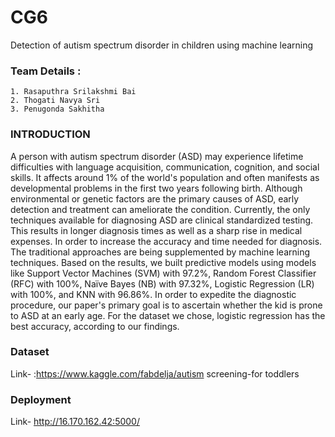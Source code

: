 # CG6

Detection of autism spectrum disorder in children using machine learning

### Team Details :
    1. Rasaputhra Srilakshmi Bai
    2. Thogati Navya Sri
    3. Penugonda Sakhitha
### INTRODUCTION
A person with autism spectrum disorder (ASD) may experience lifetime difficulties with language acquisition, communication, cognition, and social skills. It affects around 1% of the world's population and often manifests as developmental problems in the first two years following birth. Although environmental or genetic factors are the primary causes of ASD, early detection and treatment can ameliorate the condition. Currently, the only techniques available for diagnosing ASD are clinical standardized testing. This results in longer diagnosis times as well as a sharp rise in medical expenses. In order to increase the accuracy and time needed for diagnosis. The traditional approaches are being supplemented by machine learning techniques. Based on the results, we built predictive models using models like Support Vector Machines (SVM) with 97.2%, Random Forest Classifier (RFC) with 100%, Naïve Bayes (NB) with 97.32%, Logistic Regression (LR) with 100%, and KNN with 96.86%. In order to expedite the diagnostic procedure, our paper's primary goal is to ascertain whether the kid is prone to ASD at an early age. For the dataset we chose, logistic regression has the best accuracy, according to our findings.

### Dataset
Link- :https://www.kaggle.com/fabdelja/autism screening-for toddlers

### Deployment
Link- http://16.170.162.42:5000/
